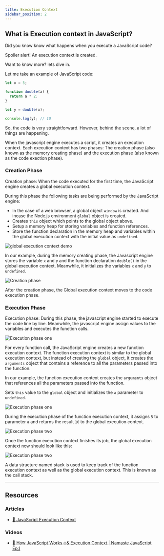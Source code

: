 ```yaml
---
title: Execution Context
sidebar_position: 2
---
```


## What is Execution context in JavaScript?

Did you know know what happens when you execute a JavaScript code?

Spoiler alert! An execution context is created.

Want to know more? lets dive in.

Let me take an example of JavaScript code:

```js title="app.js"
let x = 5;

function double(a) {
  return a * 2;
}

let y = double(x);

console.log(y); // 10
```

So, the code is very straightforward. However, behind the scene, a lot of things are happening.

When the javascript engine executes a script, it creates an execution context. Each execution context has two phases: The creation phase (also known as the memory creating phase) and the execution phase (also known as the code exection phase).

### Creation Phase

Creation phase: When the code executed for the first time, the JavaScript engine creates a global execution context.

During this phase the following tasks are being performed by the JavaScript engine:

- In the case of a web browser, a global object `window` is created. And incase the Node.js environment `global` object is created.
- Creates `this` object which points to the global object above.
- Setup a memory heap for storing variables and function references.
- Store the function declaration in the memory heap and variables within the global execution context with the initial value as `undefined`.

![global execution context demo](/img/day-1/global-execution-context-demo.jpg)

In our example, during the memory creating phase, the Javascript engine stores the variable `x` and `y` and the function declaration `double()` in the global execution context. Meanwhile, it initializes the variables `x` and `y` to `undefined`.

![Creation phase](/img/day-1/creation-phase-1.jpg)

After the creation phase, the Global execution context moves to the code execution phase.

### Execution Phase

Execution phase: During this phase, the javascript engine started to execute the code line by line. Meanwhile, the javascript engine assign values to the variables and executes the function calls.

![Execution phase one](/img/day-1/execution-phase-1.jpg)

For every function call, the JavaScript engine creates a new function execution context. The function execution context is similar to the global execution context, but instead of creating the `global` object, it creates the `arguments` object that contains a reference to all the parameters passed into the function.

In our example, the function execution context creates the `arguments` object that references all the parameters passed into the function.

Sets `this` value to the `global` object and initializes the `a` parameter to `undefined`.

![Execution phase one](/img/day-1/function-execution-phase-1.webp)

During the execution phase of the function execution context, it assigns `5` to parameter `a` and returns the result `10` to the global execution context.

![Execution phase two](/img/day-1/function-execution-phase-2.webp)

Once the function execution context finishes its job, the global execution context now should look like this:

![Execution phase two](/img/day-1/global-execution-phase-2.webp)

A data structure named stack is used to keep track of the function execution context as well as the global execution context. This is known as the call stack.

<hr/>

## Resources

### Articles

- [📖 JavaScript Execution Context](https://www.javascripttutorial.net/javascript-execution-context/)

### Videos

- [🎥 How JavaScript Works 🔥& Execution Context | Namaste JavaScript Ep.1](https://youtu.be/ZvbzSrg0afE)
